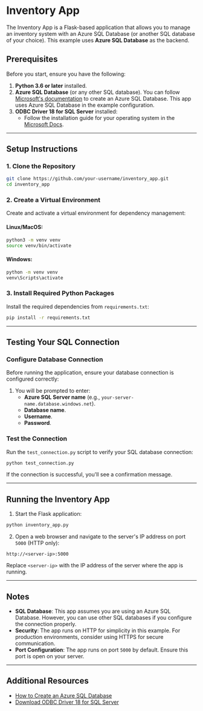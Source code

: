 # Inventory App

The Inventory App is a Flask-based application that allows you to manage an inventory system with an Azure SQL Database (or another SQL database of your choice). This example uses **Azure SQL Database** as the backend.

## Prerequisites

Before you start, ensure you have the following:
1. **Python 3.6 or later** installed.
2. **Azure SQL Database** (or any other SQL database). You can follow [Microsoft's documentation](https://learn.microsoft.com/en-us/azure/azure-sql/database/quickstart-create-sql-database) to create an Azure SQL Database. This app uses Azure SQL Database in the example configuration.
3. **ODBC Driver 18 for SQL Server** installed:
   - Follow the installation guide for your operating system in the [Microsoft Docs](https://learn.microsoft.com/en-us/sql/connect/odbc/download-odbc-driver-for-sql-server).

---

## Setup Instructions

### 1. Clone the Repository
```bash
git clone https://github.com/your-username/inventory_app.git
cd inventory_app
```

### 2. Create a Virtual Environment
Create and activate a virtual environment for dependency management:

#### Linux/MacOS:
```bash
python3 -m venv venv
source venv/bin/activate
```

#### Windows:
```bash
python -m venv venv
venv\Scripts\activate
```

### 3. Install Required Python Packages
Install the required dependencies from `requirements.txt`:

```bash
pip install -r requirements.txt
```

---

## Testing Your SQL Connection

### Configure Database Connection
Before running the application, ensure your database connection is configured correctly:
1. You will be prompted to enter:
   - **Azure SQL Server name** (e.g., `your-server-name.database.windows.net`).
   - **Database name**.
   - **Username**.
   - **Password**.

### Test the Connection
Run the `test_connection.py` script to verify your SQL database connection:

```bash
python test_connection.py
```

If the connection is successful, you'll see a confirmation message.

---

## Running the Inventory App

1. Start the Flask application:

```bash
python inventory_app.py
```

2. Open a web browser and navigate to the server's IP address on port `5000` (HTTP only):

```text
http://<server-ip>:5000
```

Replace `<server-ip>` with the IP address of the server where the app is running.

---

## Notes

- **SQL Database**: This app assumes you are using an Azure SQL Database. However, you can use other SQL databases if you configure the connection properly.
- **Security**: The app runs on HTTP for simplicity in this example. For production environments, consider using HTTPS for secure communication.
- **Port Configuration**: The app runs on port `5000` by default. Ensure this port is open on your server.

---

## Additional Resources

- [How to Create an Azure SQL Database](https://learn.microsoft.com/en-us/azure/azure-sql/database/quickstart-create-sql-database)
- [Download ODBC Driver 18 for SQL Server](https://learn.microsoft.com/en-us/sql/connect/odbc/download-odbc-driver-for-sql-server)
